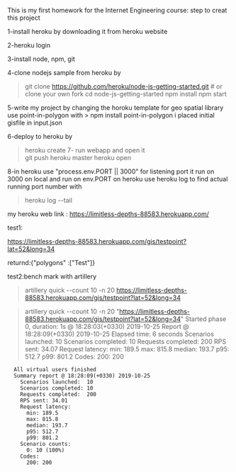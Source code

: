 This is my first homework for the Internet Engineering course:
step to creat this project 

1-install heroku by downloading it from heroku website

2-heroku login

3-install node, npm, git 

4-clone nodejs sample from heroku by
   > git clone https://github.com/heroku/node-js-getting-started.git # or clone your own fork
   > cd node-js-getting-started
   > npm install
   > npm start
   
5-write my project by changing the horoku template
    for geo spatial library use point-in-polygon
    with
    > npm install point-in-polygon
    i placed initial gisfile in input.json 

6-deploy to heroku by 
  > heroku create
7- run webapp and open it  
  > git push heroku master
  > heroku open

8-in heroku use "process.env.PORT || 3000" for listening port
   it run on 3000 on local and run on env.PORT on heroku 
   use heroku log to find actual running port number with 
   > heroku log --tail

my heroku web link : https://limitless-depths-88583.herokuapp.com/

test1:

https://limitless-depths-88583.herokuapp.com/gis/testpoint?lat=52&long=34

returnd:{"polygons" :["Test"]}

test2:bench mark with artillery

 > artillery quick --count 10 -n 20 https://limitless-depths-88583.herokuapp.com/gis/testpoint?lat=52&long=34
 
> artillery quick --count 10 -n 20 "https://limitless-depths-88583.herokuapp.com/gis/testpoint?lat=52&long=34"
      Started phase 0, duration: 1s @ 18:28:03(+0330) 2019-10-25
      Report @ 18:28:09(+0330) 2019-10-25
      Elapsed time: 6 seconds
        Scenarios launched:  10
        Scenarios completed: 10
        Requests completed:  200
        RPS sent: 34.07
        Request latency:
          min: 189.5
          max: 815.8
          median: 193.7
          p95: 512.7
          p99: 801.2
        Codes:
          200: 200

      All virtual users finished
      Summary report @ 18:28:09(+0330) 2019-10-25
        Scenarios launched:  10
        Scenarios completed: 10
        Requests completed:  200
        RPS sent: 34.01
        Request latency:
          min: 189.5
          max: 815.8
          median: 193.7
          p95: 512.7
          p99: 801.2
        Scenario counts:
          0: 10 (100%)
        Codes:
          200: 200

